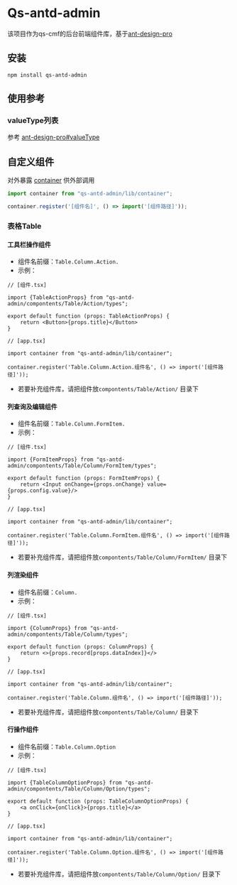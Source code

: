 # Qs-antd-admin

该项目作为qs-cmf的后台前端组件库，基于[ant-design-pro](https://procomponents.ant.design/components)

## 安装

```shell
npm install qs-antd-admin
```

## 使用参考

### valueType列表

参考 [ant-design-pro#valueType](https://procomponents.ant.design/components/schema#valuetype-%E5%88%97%E8%A1%A8)

## 自定义组件

对外暴露 [container](./lib/container.ts) 供外部调用

```ts
import container from "qs-antd-admin/lib/container";

container.register('[组件名]', () => import('[组件路径]'));
```

### 表格Table

#### 工具栏操作组件

- 组件名前缀：``` Table.Column.Action. ```
- 示例：

```tsx
// [组件.tsx]

import {TableActionProps} from "qs-antd-admin/compontents/Table/Action/types";

export default function (props: TableActionProps) {
    return <Button>{props.title}</Button>
}

// [app.tsx]

import container from "qs-antd-admin/lib/container";

container.register('Table.Column.Action.组件名', () => import('[组件路径]'));

```

- 若要补充组件库，请把组件放``` compontents/Table/Action/ ``` 目录下

#### 列查询及编辑组件

- 组件名前缀：``` Table.Column.FormItem. ```
- 示例：

```tsx
// [组件.tsx]

import {FormItemProps} from "qs-antd-admin/compontents/Table/Column/FormItem/types";

export default function (props: FormItemProps) {
    return <Input onChange={props.onChange} value={props.config.value}/>
}

// [app.tsx]

import container from "qs-antd-admin/lib/container";

container.register('Table.Column.FormItem.组件名', () => import('[组件路径]'));

```

- 若要补充组件库，请把组件放``` compontents/Table/Column/FormItem/ ``` 目录下

#### 列渲染组件

- 组件名前缀：``` Column. ```
- 示例：

```tsx
// [组件.tsx]

import {ColumnProps} from "qs-antd-admin/compontents/Table/Column/types";

export default function (props: ColumnProps) {
    return <>{props.record[props.dataIndex]}</>
}

// [app.tsx]

import container from "qs-antd-admin/lib/container";

container.register('Table.Column.组件名', () => import('[组件路径]'));

```

- 若要补充组件库，请把组件放``` compontents/Table/Column/ ``` 目录下

#### 行操作组件

- 组件名前缀：``` Table.Column.Option ```
- 示例：

```tsx
// [组件.tsx]

import {TableColumnOptionProps} from "qs-antd-admin/compontents/Table/Column/Option/types";

export default function (props: TableColumnOptionProps) {
    <a onClick={onClick}>{props.title}</a>
}

// [app.tsx]

import container from "qs-antd-admin/lib/container";

container.register('Table.Column.Option.组件名', () => import('[组件路径]'));

```

- 若要补充组件库，请把组件放``` compontents/Table/Column/Option/ ``` 目录下

